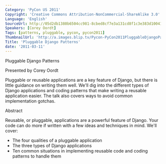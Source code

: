 ```yaml
---
Category: 'PyCon US 2011'
Copyright: 'Creative Commons Attribution-NonCommercial-ShareAlike 3.0'
Language: 'English'
SourceUrl: http://05d2db1380b6504cc981-8cbed8cf7e3a131cd8f1c3e383d10041.r93.cf2.rackcdn.com/pycon-us-2011/379_pluggable-django-patterns.mp4
Speakers: [Corey Oordt]
Tags: [patterns, pluggable, pycon, pycon2011]
ThumbnailUrl: 'http://a.images.blip.tv/Pycon-PyCon2011PluggableDjangoPatterns674.png'
Title: 'Pluggable Django Patterns'
date: '2011-03-11'
---
```

Pluggable Django Patterns

Presented by Corey Oordt

Pluggable or reusable applications are a key feature of Django, but there is
little guidance on writing them well. We'll dig into the different types of
Django applications and coding patterns that make writing a reusable
application easier. The talk also covers ways to avoid common implementation
gotchas.

Abstract

Reusable, or pluggable, applications are a powerful feature of Django. Your
code can do more if written with a few ideas and techniques in mind. We'll
cover:

  * The four qualities of a pluggable application 
  * The three types of Django applications 
  * Ten common situations in implementing reusable code and coding patterns to handle them 

